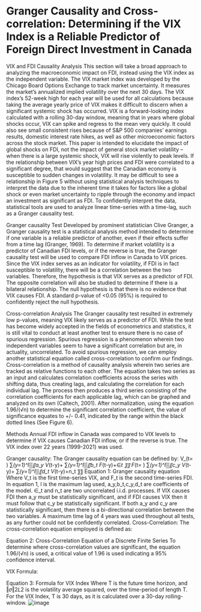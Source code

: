 # Granger Causality and Cross-correlation: Determining if the VIX Index is a Reliable Predictor of Foreign Direct Investment in Canada

VIX and FDI Causality Analysis
This section will take a broad approach to analyzing the macroeconomic impact on FDI, instead using the VIX index as the independent variable. The VIX market index was developed by the Chicago Board Options Exchange to track market uncertainty. It measures the market’s annualized implied volatility over the next 30 days. The VIX index’s 52-week high for each year will be used for all calculations because taking the average yearly price of VIX makes it difficult to discern when a significant systemic shock has occurred. VIX is a forward-looking index calculated with a rolling 30-day window, meaning that in years where global shocks occur, VIX can spike and regress to the mean very quickly. It could also see small consistent rises because of S&P 500 companies’ earnings results, domestic interest rate hikes, as well as other microeconomic factors across the stock market. This paper is intended to elucidate the impact of global shocks on FDI, not the impact of general stock market volatility – when there is a large systemic shock, VIX will rise violently to peak levels. If the relationship between VIX’s year high prices and FDI were correlated to a significant degree, that would suggest that the Canadian economy is susceptible to sudden changes in volatility.
It may be difficult to see a relationship in Figure 5 without using statistical analysis techniques to interpret the data due to the inherent time it takes for factors like a global shock or even market uncertainty to ripple through the economy and impact an investment as significant as FDI. To confidently interpret the data, statistical tools are used to analyze linear time-series with a time-lag, such as a Granger causality test.

Granger causality Test
Developed by prominent statistician Clive Granger, a Granger causality test is a statistical analysis method intended to determine if one variable is a reliable predictor of another, even if their effects suffer from a time lag (Granger, 1969). To determine if market volatility is a predictor of Canadian FDI levels, or if the reverse is true, the Granger causality test will be used to compare FDI inflow in Canada to VIX prices. Since the VIX index serves as an indicator for volatility, if FDI is in fact susceptible to volatility, there will be a correlation between the two variables. Therefore, the hypothesis is that VIX serves as a predictor of FDI. The opposite correlation will also be studied to determine if there is a bilateral relationship. The null hypothesis is that there is no evidence that VIX causes FDI. A standard p-value of <0.05 (95%) is required to confidently reject the null hypothesis.

Cross-correlation Analysis
The Granger causality test resulted in extremely low p-values, meaning VIX likely serves as a predictor of FDI. While the test has become widely accepted in the fields of econometrics and statistics, it is still vital to conduct at least another test to ensure there is no case of spurious regression. Spurious regression is a phenomenon wherein two independent variables seem to have a significant correlation but are, in actuality, uncorrelated. 
To avoid spurious regression, we can employ another statistical equation called cross-correlation to confirm our findings. Cross-correlation is a method of causality analysis wherein two series are tracked as relative functions to each other. The equation takes two series as an input and calculates correlation coefficients across the series with shifting data, thus creating lags, and calculating the correlation for each individual lag. The process then produces a third series consisting of the correlation coefficients for each applicable lag, which can be graphed and analyzed on its own (Caltech, 2001). 
After normalization, using the equation 1.96/(√n)  to determine the significant correlation coefficient, the value of significance equates to +/- 0.41, indicated by the range within the black dotted lines (See Figure 6).

Methods
Annual FDI inflow in Canada was compared to VIX levels to determine if VIX causes Canadian FDI inflow, or if the reverse is true. The VIX index over 22 years (1999-2021) was used. 

Granger causality:
The Granger causality equation can be defined by:
V_(t= ) ∑_(y=1)^l▒〖a_y V_(t-y)+ ∑_(y=1)^l▒〖b_t F_(t-y)+∈_t 〗〗 
F_(t= ) ∑_(y=1)^l▒〖c_y V_(t-y)+ ∑_(y=1)^l▒〖d_t V_(t-y)+n_t 〗〗 
Equation 1: Granger causality equation
Where V_t is the first time-series VIX, and F_t is the second time-series FDI. In equation 1, l is the maximum lag used, a_y,b_t,c_y,d_t are coefficients of the model. ∈_t and n_t are two uncorrelated i.i.d. processes. If VIX causes FDI then a_y must be statistically significant, and if FDI causes VIX then it must follow that c_y be statistically significant. If both a_y and c_y  are statistically significant, then there is a bi-directional correlation between the two variables. A maximum time lag of 4 years was used throughout all tests, as any further could not be confidently correlated.
Cross-Correlation:
The cross-correlation equation employed is defined as:
 
Equation 2: Cross-Correlation Equation of a Discrete Finite Series
To determine where cross-correlation values are significant, the equation 1.96/(√n) is used, a critical value of 1.96 is used indicating a 95% confidence interval. 

VIX Formula:
 
Equation 3: Formula for VIX Index
Where T is the future time horizon, and ‖𝜎‖2𝐿2 is the volatility average squared, over the time-period of length T. For the VIX Index, T is 30 days, as it is calculated over a 30-day rolling-window.
![image](https://user-images.githubusercontent.com/44441178/197414297-329df489-60fe-42e2-94b6-7c8082b80d1b.png)
